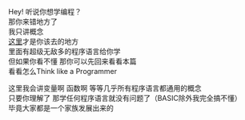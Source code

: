 Hey! 听说你想学编程？  
那你来错地方了  
我只讲概念  
[这里](https://www.w3schools.com/)才是你该去的地方  
里面有超级无敌多的程序语言给你学  
但如果你看不懂 那你可以先回来看看本篇  
看看怎么Think like a Programmer  

这里我会讲变量啊 函数啊  等等几乎所有程序语言都通用的概念  
只要你理解了 那学任何程序语言就没有问题了（BASIC除外我完全搞不懂）   
毕竟大家都是一个家族发展出来的  